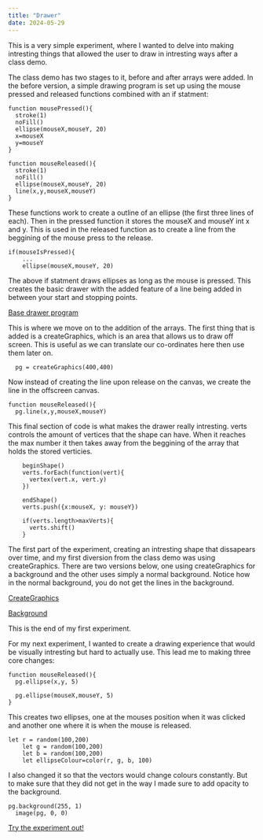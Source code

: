 ```yaml
---
title: "Drawer"
date: 2024-05-29
---
```

This is a very simple experiment, where I wanted to delve into making intresting things that allowed the user to draw in intresting ways after a class demo.

The class demo has two stages to it, before and after arrays were added. In the before version, a simple drawing program is set up using the mouse pressed and released functions combined with an if statment:
```
function mousePressed(){
  stroke(1)
  noFill()
  ellipse(mouseX,mouseY, 20)
  x=mouseX
  y=mouseY
}

function mouseReleased(){
  stroke(1)
  noFill()
  ellipse(mouseX,mouseY, 20)
  line(x,y,mouseX,mouseY)
}
```
These functions work to create a outline of an ellipse (the first three lines of each). Then in the pressed function it stores the mouseX and mouseY int x and y. This is used in the released function as to create a line from the beggining of the mouse press to the release.

```
if(mouseIsPressed){
    ...
    ellipse(mouseX,mouseY, 20)
```
The above if statment draws ellipses as long as the mouse is pressed. This creates the basic drawer with the added feature of a line being added in between your start and stopping points.


[Base drawer program](/My-coding-portfolio/_creativeCode/Drawer/index.html)

This is where we move on to the addition of the arrays.
The first thing that is added is a createGraphics, which is an area that allows us to draw off screen. This is useful as we can translate our co-ordinates here then use them later on.
```
  pg = createGraphics(400,400)
```

Now instead of creating the line upon release on the canvas, we create the line in the offscreen canvas.
```
function mouseReleased(){
  pg.line(x,y,mouseX,mouseY)
```

This final section of code is what makes the drawer really intresting. verts controls the amount of vertices that the shape can have. When it reaches the max number it then takes away from the beggining of the array that holds the stored verticies. 
```
    beginShape()
    verts.forEach(function(vert){
      vertex(vert.x, vert.y)
    })
    
    endShape()
    verts.push({x:mouseX, y: mouseY})
    
    if(verts.length>maxVerts){
      verts.shift()
    }
```

The first part of the experiment, creating an intresting shape that dissapears over time, and my first diversion from the class demo was using createGraphics. There are two versions below, one using createGraphics for a background and the other uses simply a normal background. Notice how in the normal background, you do not get the lines in the background. 

[CreateGraphics](/My-coding-portfolio/_creativeCode/Drawer/createGraphics/index.html)

[Background](/My-coding-portfolio/_creativeCode/Drawer/background/index.html)

This is the end of my first experiment.


For my next experiment, I wanted to create a drawing experience that would be visually intresting but hard to actually use. This lead me to making three core changes:
```
function mouseReleased(){
  pg.ellipse(x,y, 5)
  
  pg.ellipse(mouseX,mouseY, 5)
}
```
This creates two ellipses, one at the mouses position when it was clicked and another one where it is when the mouse is released.

```
let r = random(100,200)
    let g = random(100,200)
    let b = random(100,200)
    let ellipseColour=color(r, g, b, 100)
```
I also changed it so that the vectors would change colours constantly. But to make sure that they did not get in the way I made sure to add opacity to the background.
```
pg.background(255, 1)
  image(pg, 0, 0)
```
[Try the experiment out!](/My-coding-portfolio/_creativeCode/Drawer/Annoying_Experiment/index.html)


